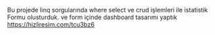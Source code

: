 Bu projede linq sorgularında where select ve  crud işlemleri ile istatistik Formu olusturduk. ve form içinde dashboard tasarımı yaptık
https://hizliresim.com/tcu3bz6
